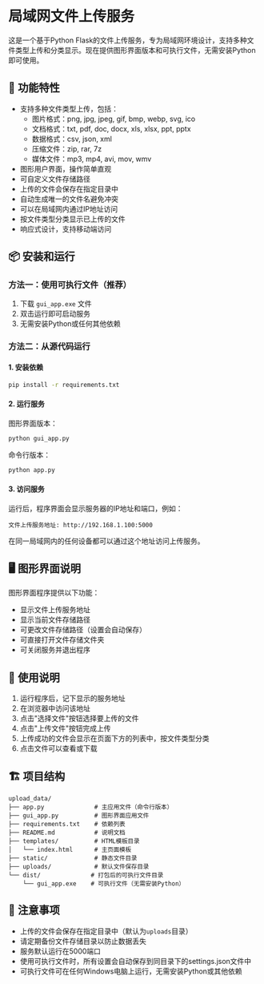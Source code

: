# 局域网文件上传服务

这是一个基于Python Flask的文件上传服务，专为局域网环境设计，支持多种文件类型上传和分类显示。现在提供图形界面版本和可执行文件，无需安装Python即可使用。

## 🚀 功能特性

- 支持多种文件类型上传，包括：
  - 图片格式：png, jpg, jpeg, gif, bmp, webp, svg, ico
  - 文档格式：txt, pdf, doc, docx, xls, xlsx, ppt, pptx
  - 数据格式：csv, json, xml
  - 压缩文件：zip, rar, 7z
  - 媒体文件：mp3, mp4, avi, mov, wmv
- 图形用户界面，操作简单直观
- 可自定义文件存储路径
- 上传的文件会保存在指定目录中
- 自动生成唯一的文件名避免冲突
- 可以在局域网内通过IP地址访问
- 按文件类型分类显示已上传的文件
- 响应式设计，支持移动端访问

## 📦 安装和运行

### 方法一：使用可执行文件（推荐）

1. 下载 `gui_app.exe` 文件
2. 双击运行即可启动服务
3. 无需安装Python或任何其他依赖

### 方法二：从源代码运行

#### 1. 安装依赖

```bash
pip install -r requirements.txt
```

#### 2. 运行服务

图形界面版本：
```bash
python gui_app.py
```

命令行版本：
```bash
python app.py
```

#### 3. 访问服务

运行后，程序界面会显示服务器的IP地址和端口，例如：
```
文件上传服务地址: http://192.168.1.100:5000
```

在同一局域网内的任何设备都可以通过这个地址访问上传服务。

## 🖥️ 图形界面说明

图形界面程序提供以下功能：
- 显示文件上传服务地址
- 显示当前文件存储路径
- 可更改文件存储路径（设置会自动保存）
- 可直接打开文件存储文件夹
- 可关闭服务并退出程序

## 📖 使用说明

1. 运行程序后，记下显示的服务地址
2. 在浏览器中访问该地址
3. 点击"选择文件"按钮选择要上传的文件
4. 点击"上传文件"按钮完成上传
5. 上传成功的文件会显示在页面下方的列表中，按文件类型分类
6. 点击文件可以查看或下载

## 🏗️ 项目结构

```
upload_data/
├── app.py              # 主应用文件（命令行版本）
├── gui_app.py          # 图形界面应用文件
├── requirements.txt    # 依赖列表
├── README.md           # 说明文档
├── templates/          # HTML模板目录
│   └── index.html      # 主页面模板
├── static/             # 静态文件目录
├── uploads/            # 默认文件保存目录
└── dist/              # 打包后的可执行文件目录
    └── gui_app.exe    # 可执行文件（无需安装Python）
```

## 📝 注意事项

- 上传的文件会保存在指定目录中（默认为`uploads`目录）
- 请定期备份文件存储目录以防止数据丢失
- 服务默认运行在5000端口
- 使用可执行文件时，所有设置会自动保存到同目录下的settings.json文件中
- 可执行文件可在任何Windows电脑上运行，无需安装Python或其他依赖
